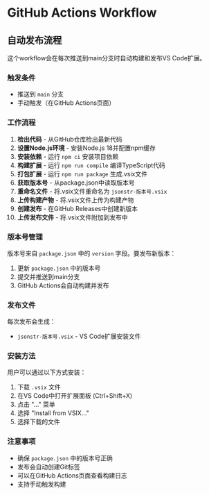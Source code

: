 # GitHub Actions Workflow

## 自动发布流程

这个workflow会在每次推送到main分支时自动构建和发布VS Code扩展。

### 触发条件

- 推送到 `main` 分支
- 手动触发（在GitHub Actions页面）

### 工作流程

1. **检出代码** - 从GitHub仓库检出最新代码
2. **设置Node.js环境** - 安装Node.js 18并配置npm缓存
3. **安装依赖** - 运行 `npm ci` 安装项目依赖
4. **构建扩展** - 运行 `npm run compile` 编译TypeScript代码
5. **打包扩展** - 运行 `npm run package` 生成.vsix文件
6. **获取版本号** - 从package.json中读取版本号
7. **重命名文件** - 将.vsix文件重命名为 `jsonstr-版本号.vsix`
8. **上传构建产物** - 将.vsix文件上传为构建产物
9. **创建发布** - 在GitHub Releases中创建新版本
10. **上传发布文件** - 将.vsix文件附加到发布中

### 版本号管理

版本号来自 `package.json` 中的 `version` 字段。要发布新版本：

1. 更新 `package.json` 中的版本号
2. 提交并推送到main分支
3. GitHub Actions会自动构建并发布

### 发布文件

每次发布会生成：
- `jsonstr-版本号.vsix` - VS Code扩展安装文件

### 安装方法

用户可以通过以下方式安装：

1. 下载 `.vsix` 文件
2. 在VS Code中打开扩展面板 (Ctrl+Shift+X)
3. 点击 "..." 菜单
4. 选择 "Install from VSIX..."
5. 选择下载的文件

### 注意事项

- 确保 `package.json` 中的版本号正确
- 发布会自动创建Git标签
- 可以在GitHub Actions页面查看构建日志
- 支持手动触发构建 